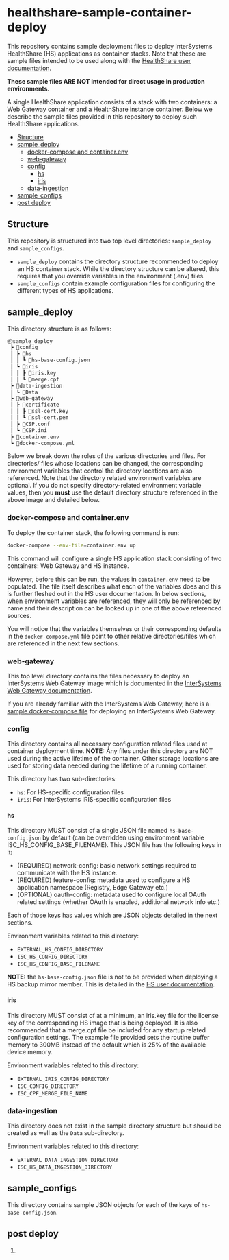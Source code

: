 <!-- omit in toc -->
# healthshare-sample-container-deploy

This repository contains sample deployment files to deploy InterSystems HealthShare (HS) applications as container stacks. Note that these are sample files intended to be used along with the [HealthShare user documentation](https://docs.intersystems.com/hs202311/csp/docbook/DocBook.UI.Page.cls).

**These sample files ARE NOT intended for direct usage in production environments.**

A single HealthShare application consists of a stack with two containers:
a Web Gateway container and a HealthShare instance container.
Below we describe the sample files provided in this repository to deploy such HealthShare applications.

- [Structure](#structure)
- [sample\_deploy](#sample_deploy)
  - [docker-compose and container.env](#docker-compose-and-containerenv)
  - [web-gateway](#web-gateway)
  - [config](#config)
    - [hs](#hs)
    - [iris](#iris)
  - [data-ingestion](#data-ingestion)
- [sample\_configs](#sample_configs)
- [post deploy](#post-deploy)

## Structure

This repository is structured into two top level directories: `sample_deploy` and `sample_configs`.

- `sample_deploy` contains the directory structure recommended to deploy an HS container stack.
While the directory structure can be altered, this requires that you override variables in the environment (.env) files.
- `sample_configs` contain example configuration files for configuring the different
types of HS applications.

## sample_deploy

This directory structure is as follows:

```md
📦sample_deploy
 ┣ 📂config
 ┃ ┣ 📂hs
 ┃ ┃ ┗ 📜hs-base-config.json
 ┃ ┗ 📂iris
 ┃ ┃ ┣ 📜iris.key
 ┃ ┃ ┗ 📜merge.cpf
 ┣ 📂data-ingestion
 ┃ ┗ 📂Data
 ┣ 📂web-gateway
 ┃ ┣ 📂certificate
 ┃ ┃ ┣ 📜ssl-cert.key
 ┃ ┃ ┗ 📜ssl-cert.pem
 ┃ ┣ 📜CSP.conf
 ┃ ┗ 📜CSP.ini
 ┣ 📜container.env
 ┗ 📜docker-compose.yml
```

Below we break down the roles of the various directories and files. For directories/
files whose locations can be changed, the corresponding environment variables that
control the directory locations are also referenced. Note that the directory related
environment variables are optional. If you do not specify directory-related environment
variable values, then you **must** use the default directory structure referenced in
the above image and detailed below.

### docker-compose and container.env

To deploy the container stack, the following command is run:

```bash
docker-compose --env-file=container.env up
```

This command will configure a single HS application stack consisting of two containers: Web Gateway and HS instance.

However, before this can be run, the values in `container.env` need to be populated. The file itself describes what each of the variables does and this is further fleshed out in the HS user documentation.
In below sections, when environment variables are referenced, they will only be referenced
by name and their description can be looked up in one of the above referenced sources.

You will notice that the variables themselves or their corresponding defaults in the `docker-compose.yml` file point to other relative directories/files which are referenced in the next few sections.

### web-gateway

This top level directory contains the files necessary to deploy an InterSystems
Web Gateway image which is documented in the [InterSystems Web Gateway documentation](https://docs.intersystems.com/irislatest/csp/docbook/DocBook.UI.Page.cls?KEY=GCGI).

If you are already familiar with the InterSystems Web Gateway, here is a
[sample docker-compose file](https://github.com/intersystems-community/webgateway-examples/tree/master/demo-compose)
for deploying an InterSystems Web Gateway.

### config

This directory contains all necessary configuration related files used at container
deployment time.
**NOTE:** Any files under this directory are NOT used during the active lifetime of the
container. Other storage locations are used for storing data needed during the
lifetime of a running container.

This directory has two sub-directories:

- `hs`: For HS-specific configuration files
- `iris`: For InterSystems IRIS-specific configuration files

#### hs

This directory MUST consist of a single JSON file named `hs-base-config.json` by default
(can be overridden using environment variable ISC_HS_CONFIG_BASE_FILENAME).
This JSON file has the following keys in it:

- (REQUIRED) network-config: basic network settings required to communicate with the HS instance.
- (REQUIRED) feature-config: metadata used to configure a HS application namespace (Registry, Edge Gateway etc.)
- (OPTIONAL) oauth-config: metadata used to configure local OAuth related settings (whether OAuth is enabled, additional network info etc.)

Each of those keys has values which are JSON objects detailed in the next sections.

Environment variables related to this directory:

- `EXTERNAL_HS_CONFIG_DIRECTORY`
- `ISC_HS_CONFIG_DIRECTORY`
- `ISC_HS_CONFIG_BASE_FILENAME`

**NOTE:** the `hs-base-config.json` file is not to be provided when deploying a
HS backup mirror member. This is detailed in the [HS user documentation](https://docs.intersystems.com/hs202311/csp/docbook/DocBook.UI.Page.cls?KEY=HEMRR_ch_mirroring_existing_environment#HEMRR_mirroring_installing_second_failover_existing).

#### iris

This directory MUST consist of at a minimum, an iris.key file for the license key
of the corresponding HS image that is being deployed.
It is also recommended that a merge.cpf file be included for any startup related
configuration settings. The example file provided sets the routine buffer memory
to 300MB instead of the default which is 25% of the available device memory.

Environment variables related to this directory:

- `EXTERNAL_IRIS_CONFIG_DIRECTORY`
- `ISC_CONFIG_DIRECTORY`
- `ISC_CPF_MERGE_FILE_NAME`

### data-ingestion

This directory does not exist in the sample directory structure but should be created
as well as the `Data` sub-directory.

Environment variables related to this directory:

- `EXTERNAL_DATA_INGESTION_DIRECTORY`
- `ISC_HS_DATA_INGESTION_DIRECTORY`

## sample_configs

This directory contains sample JSON objects for each of the keys of `hs-base-config.json`.

## post deploy

1. 